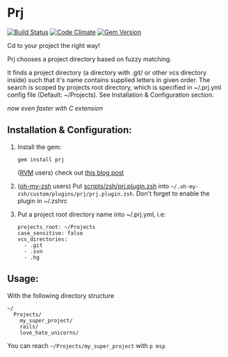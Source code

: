 Prj
==========

[![Build Status](https://travis-ci.org/v-yarotsky/prj.png?branch=master)](https://travis-ci.org/v-yarotsky/prj)
[![Code Climate](https://codeclimate.com/github/v-yarotsky/prj.png)](https://codeclimate.com/github/v-yarotsky/prj)
[![Gem Version](https://badge.fury.io/rb/prj.png)](http://badge.fury.io/rb/prj)

Cd to your project the right way!

Prj chooses a project directory based on fuzzy matching.

It finds a project directory (a directory with .git/ or other vcs directory inside) such that it's name
contains supplied letters in given order. The search is scoped by projects root
directory, which is specified in ~/.prj.yml config file (Default: ~/Projects).
See Installation & Configuration section.

*now even faster with C extension*

Installation & Configuration:
-----------------------------
1. Install the gem:

   ```gem install prj```

   ([RVM](http://rvm.io) users) check out [this blog post](http://blog.yarotsky.me/2012-12-15-faster-ruby-scripts-startup)
2. ([oh-my-zsh](https://github.com/robbyrussell/oh-my-zsh) users) Put [scripts/zsh/prj.plugin.zsh](https://raw.github.com/v-yarotsky/prj/master/scripts/zsh/prj.plugin.zsh) into ``~/.oh-my-zsh/custom/plugins/prj/prj.plugin.zsh``.
   Don't forget to enable the plugin in ~/.zshrc

3. Put a project root directory name into ~/.prj.yml, i.e:
   ```
   projects_root: ~/Projects
   case_sensitive: false
   vcs_directories:
     - .git
     - .svn
     - .hg
   ```

Usage:
------

With the following directory structure
```
~/
  Projects/
    my_super_project/
    rails/
    love_hate_unicorns/
```
You can reach ``~/Projects/my_super_project`` with ```p msp```

